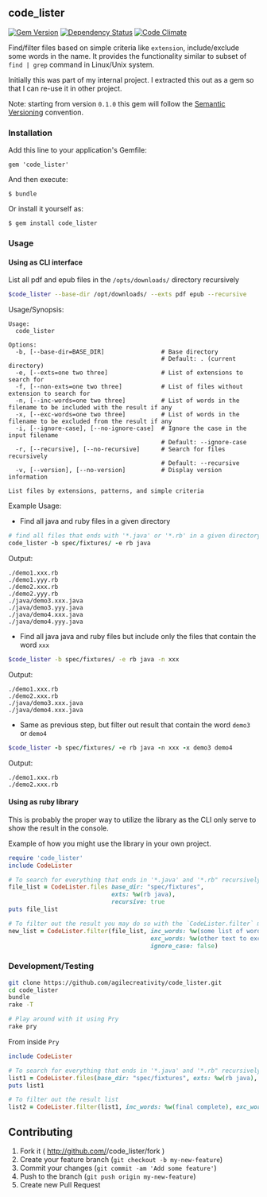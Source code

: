 ## code_lister

[![Gem Version](https://badge.fury.io/rb/code_lister.svg)](http://badge.fury.io/rb/code_lister)
[![Dependency Status](https://gemnasium.com/agilecreativity/code_lister.png)](https://gemnasium.com/agilecreativity/code_lister)
[![Code Climate](https://codeclimate.com/github/agilecreativity/code_lister.png)](https://codeclimate.com/github/agilecreativity/code_lister)

Find/filter files based on simple criteria like `extension`, include/exclude some words in the name.
It provides the functionality similar to subset of `find | grep` command in Linux/Unix system.

Initially this was part of my internal project. I extracted this out as a gem so
that I can re-use it in other project.

Note: starting from version `0.1.0` this gem will follow the [Semantic Versioning] convention.

### Installation

Add this line to your application's Gemfile:

    gem 'code_lister'

And then execute:

    $ bundle

Or install it yourself as:

    $ gem install code_lister

### Usage

#### Using as CLI interface

List all pdf and epub files in the `/opts/downloads/` directory recursively

```sh
$code_lister --base-dir /opt/downloads/ --exts pdf epub --recursive
```

Usage/Synopsis:

```
Usage:
  code_lister

Options:
  -b, [--base-dir=BASE_DIR]                # Base directory
                                           # Default: . (current directory)
  -e, [--exts=one two three]               # List of extensions to search for
  -f, [--non-exts=one two three]           # List of files without extension to search for
  -n, [--inc-words=one two three]          # List of words in the filename to be included with the result if any
  -x, [--exc-words=one two three]          # List of words in the filename to be excluded from the result if any
  -i, [--ignore-case], [--no-ignore-case]  # Ignore the case in the input filename
                                           # Default: --ignore-case
  -r, [--recursive], [--no-recursive]      # Search for files recursively
                                           # Default: --recursive
  -v, [--version], [--no-version]          # Display version information

List files by extensions, patterns, and simple criteria
```

Example Usage:

- Find all java and ruby files in a given directory

```ruby
# find all files that ends with '*.java' or '*.rb' in a given directory
code_lister -b spec/fixtures/ -e rb java
```

Output:

```
./demo1.xxx.rb
./demo1.yyy.rb
./demo2.xxx.rb
./demo2.yyy.rb
./java/demo3.xxx.java
./java/demo3.yyy.java
./java/demo4.xxx.java
./java/demo4.yyy.java
```

- Find all java java and ruby files but include only the files that contain the word `xxx`

```sh
$code_lister -b spec/fixtures/ -e rb java -n xxx
```

Output:

```
./demo1.xxx.rb
./demo2.xxx.rb
./java/demo3.xxx.java
./java/demo4.xxx.java
```

- Same as previous step, but filter out result that contain the word `demo3` or `demo4`

```ruby
$code_lister -b spec/fixtures/ -e rb java -n xxx -x demo3 demo4
```
Output:

```
./demo1.xxx.rb
./demo2.xxx.rb
```

#### Using as ruby library

This is probably the proper way to utilize the library as the CLI only serve to
show the result in the console.

Example of how you might use the library in your own project.

```ruby
require 'code_lister'
include CodeLister

# To search for everything that ends in '*.java' and '*.rb" recursively
file_list = CodeLister.files base_dir: "spec/fixtures",
                             exts: %w(rb java),
                             recursive: true
puts file_list

# To filter out the result you may do so with the `CodeLister.filter` method
new_list = CodeLister.filter(file_list, inc_words: %w(some list of word),
                                        exc_words: %w(other text to excluded),
                                        ignore_case: false)
```

### Development/Testing

```sh
git clone https://github.com/agilecreativity/code_lister.git
cd code_lister
bundle
rake -T

# Play around with it using Pry
rake pry
```

From inside `Pry`

```ruby
include CodeLister

# To search for everything that ends in '*.java' and '*.rb" recursively
list1 = CodeLister.files(base_dir: "spec/fixtures", exts: %w(rb java), recursive: true)
puts list1

# To filter out the result list
list2 = CodeLister.filter(list1, inc_words: %w(final complete), exc_words: %w(demo test))
```

## Contributing

1. Fork it ( http://github.com/<my-github-username>/code_lister/fork )
2. Create your feature branch (`git checkout -b my-new-feature`)
3. Commit your changes (`git commit -am 'Add some feature'`)
4. Push to the branch (`git push origin my-new-feature`)
5. Create new Pull Request

[Semantic Versioning]: http://semver.org
